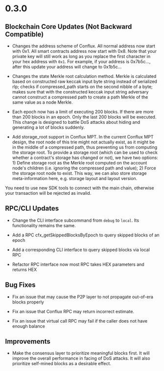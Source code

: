 # 0.3.0

## Blockchain Core Updates (Not Backward Compatible)

- Changes the address scheme of Conflux. All normal address now start with 0x1.
All smart contracts address now start with 0x8. Note that your private key will
still work as long as you replace the first character in your hex address with
``0x1``. For example, if your address is 0x7b5c..., after this update your
address will change to 0x1b5c...

- Changes the state Merkle root calculation method. Merkle is calculated based
on constructed raw keccak input byte string instead of serialized rlp; checks if
compressed_path starts on the second nibble of a byte; makes sure that with the
constructed keccak input string adversary cannot construct a compressed path to
create a path Merkle of the same value as a node Merkle.

- Each epoch now has a limit of executing 200 blocks. If there are more than
200 blocks in an epoch. Only the last 200 blocks will be executed. This change
is designed to battle DoS attacks about hiding and generating a lot of blocks
suddenly.

- Add storage_root support in Conflux MPT. In the current Conflux MPT design,
the root node of this trie might not actually exist, as it might be in the
middle of a compressed path, thus preventing us from computing the storage
root. To provide a storage root (which can be used to check whether a
contract's storage has changed or not), we have two options: 1) Define storage
root as the Merkle root computed on the account node's children (i.e. ignoring
the compressed path and value); 2) Force the storage root node to exist. This
way, we can also store storage meta-information here, e.g. storage layout and
layout version.

You need to use new SDK tools to connect with the main chain, otherwise your
transaction will be rejected as invalid. 

## RPC/CLI Updates

- Change the CLI interface subcommand from `debug` to `local`. Its
functionality remains the same.

- Add a RPC cfx_getSkippedBlocksByEpoch to query skipped blocks of an epoch

- Add a corresponding CLI interface to query skipped blocks via local RPC

- Refactor RPC interface now most RPC takes HEX parameters and returns HEX

## Bug Fixes

- Fix an issue that may cause the P2P layer to not propagate out-of-era blocks properly

- Fix an issue that Conflux RPC may return incorrect estimate.

- Fix an issue that virtual call RPC may fail if the caller does not have enough balance

## Improvements

- Make the consensus layer to prioritize meaningful blocks first. It will
improve the overall performance in facing of DoS attacks. It will also
prioritize self-mined blocks as a desirable effect.
